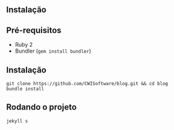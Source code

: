 Instalação
----------

## Pré-requisitos

- Ruby 2
- Bundler (`gem install bundler`)

## Instalação

```
git clone https://github.com/CWISoftware/blog.git && cd blog
bundle install
```

## Rodando o projeto

```
jekyll s
```
